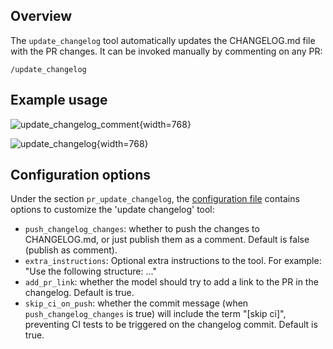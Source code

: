 ## Overview
The `update_changelog` tool automatically updates the CHANGELOG.md file with the PR changes.
It can be invoked manually by commenting on any PR:
```
/update_changelog
```

## Example usage

![update_changelog_comment](https://codium.ai/images/pr_agent/update_changelog_comment.png){width=768}

![update_changelog](https://codium.ai/images/pr_agent/update_changelog.png){width=768}

## Configuration options

Under the section `pr_update_changelog`, the [configuration file](https://github.com/Codium-ai/pr-agent/blob/main/pr_agent/settings/configuration.toml#L50) contains options to customize the 'update changelog' tool:

- `push_changelog_changes`: whether to push the changes to CHANGELOG.md, or just publish them as a comment. Default is false (publish as comment).
- `extra_instructions`: Optional extra instructions to the tool. For example: "Use the following structure: ..."
- `add_pr_link`: whether the model should try to add a link to the PR in the changelog. Default is true.
- `skip_ci_on_push`: whether the commit message (when `push_changelog_changes` is true) will include the term "[skip ci]", preventing CI tests to be triggered on the changelog commit. Default is true.